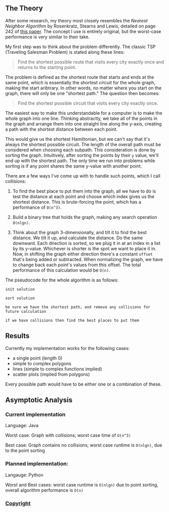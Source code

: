 ## The Theory

After some research, my theory most closely resembles the _Nearest Neighbor Algorithm_ by Rosenkratz, Stearns and Lewis, detailed on page 242 of [this paper](https://www.sciencedirect.com/science/article/pii/037722179290138Y).
The concept I use is entirely original, but the worst-case performance is very similar to their take.

My first step was to think about the problem differently. The classic TSP (Traveling Salesman Problem) is stated along these lines:

> Find the shortest possible route that visits every city exactly once and returns to the starting point.

The problem is defined as the shortest route that starts and ends at the same point, which is essentially the shortest _circuit_ for the whole graph, making the start aribtrary.
In other words, no matter where you start on the graph, there will only be one "shortest path."
The question then becomes:

> Find the shortest possible circuit that visits every city exactly once.

The easiest way to make this understandable for a computer is to make the whole graph into one line.
Thinking abstractly, we take all of the points in the graph and arrange them into one straight line along the y-axis,
creating a path with the shortest distance between each point.

This would give us the shortest Hamiltonian, but we can't say that it's always the shortest possible circuit.
The length of the overall path must be considered when choosing each subpath.
This consideration is done by sorting the graph.
Intuitively, after sorting the points by their `y` value, we'll end up with the shortest path.
The only time we run into problems while sorting is if any point shares the same y-value with another point.

There are a few ways I've come up with to handle such points, which I call collisions:

1. To find the best place to put them into the graph, all we have to do is test the distance at each point and choose which index gives us the shortest distance. This is brute-forcing the point, which has a performance of `O(n^3)`.

2. Build a binary tree that holds the graph, making any search operation `O(nlgn)`.

3. Think about the graph 3-dimensionally, and tilt it to find the best distance. We tilt it up, and calculate the distance. Do the same downward. Each direction is sorted, so we plug it in at an index in a list by its y-value. Whichever is shorter is the spot we want to place it in. Now, in shifting the graph either direction there's a constant `offset` that's being added or subtracted. When normalizing the graph, we have to change back each point's values from this offset. The total performance of this calculation would be `O(n)`.

The pseudocode for the whole algorithm is as follows:

    init solution
    
    sort solution
    
    be sure we have the shortest path, and remove any collisions for future calculation
    
    if we have collisions then find the best places to put them

## Results

Currently my implementation works for the following cases:

 - a single point (length 0)
 - simple to complex polygons
 - lines (simple to complex functions implied)
 - scatter plots (implied from polygons)

Every possible path would have to be either one or a combination of these.

## Asymptotic Analysis

### Current implementation

Language: Java

Worst case: Graph with collisions; worst case time of `O(n^3)`

Best case: Graph contains no collisions; worst case runtime is `O(nlgn)`, due to the point sorting

### Planned implementation:

Langauge: Python

Worst and Best cases: worst case runtime is `O(nlgn)` due to point sorting, overall algorithm performance is `O(n)`

### [Copyright](https://www.infoworld.com/article/2615869/open-source-software/github-needs-to-take-open-source-seriously.html)
